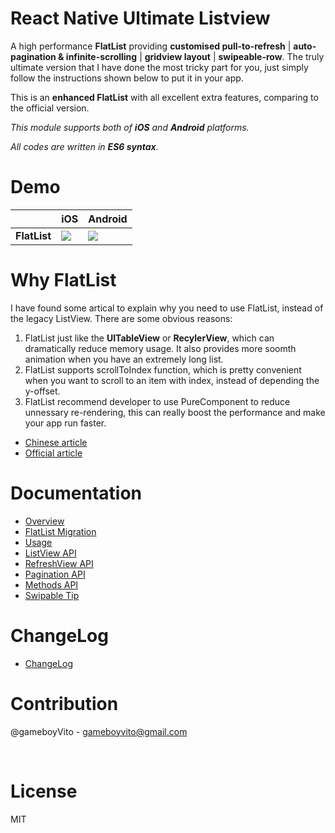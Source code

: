 # React Native Ultimate Listview

A high performance **FlatList** providing **customised pull-to-refresh** | **auto-pagination & infinite-scrolling** | **gridview layout** | **swipeable-row**. The truly ultimate version that I have done the most tricky part for you, just simply follow the instructions shown below to put it in your app.

This is an **enhanced FlatList** with all excellent extra features, comparing to the official version.

*This module supports both of **iOS** and **Android** platforms.*

*All codes are written in **ES6 syntax**.* 



# Demo

|              | iOS                                      | Android                                  |
| ------------ | ---------------------------------------- | ---------------------------------------- |
| **FlatList** | ![](https://github.com/gameboyVito/react-native-ultimate-listview/blob/master/Demo/ios.gif) | ![](https://github.com/gameboyVito/react-native-ultimate-listview/blob/master/Demo/android.gif) |



# Why FlatList

I have found some artical to explain why you need to use FlatList, instead of the legacy ListView. There are some obvious reasons:

1. FlatList just like the **UITableView** or **RecylerView**, which can dramatically reduce memory usage. It also provides more soomth animation when you have an extremely long list.
2. FlatList supports scrollToIndex function, which is pretty convenient when you want to scroll to an item with index, instead of depending the y-offset.
3. FlatList recommend developer to use PureComponent to reduce unnessary re-rendering, this can really boost the performance and make your app run faster.

* [Chinese article](https://segmentfault.com/a/1190000008589705) 
* [Official article](https://facebook.github.io/react-native/blog/2017/03/13/better-list-views.html) 



# Documentation

* [Overview](https://github.com/gameboyVito/react-native-ultimate-listview/wiki)
* [FlatList Migration](https://github.com/gameboyVito/react-native-ultimate-listview/wiki/FlatList-Migration)
* [Usage](https://github.com/gameboyVito/react-native-ultimate-listview/wiki/Usage)
* [ListView API](https://github.com/gameboyVito/react-native-ultimate-listview/wiki/ListView-API)
* [RefreshView API](https://github.com/gameboyVito/react-native-ultimate-listview/wiki/RefreshView-API)
* [Pagination API](https://github.com/gameboyVito/react-native-ultimate-listview/wiki/Pagination-API)
* [Methods API](https://github.com/gameboyVito/react-native-ultimate-listview/wiki/Methods-API)
* [Swipable Tip](https://github.com/gameboyVito/react-native-ultimate-listview/wiki/Swipable-Row)



# ChangeLog

- [ChangeLog](https://github.com/gameboyVito/react-native-ultimate-listview/wiki/ChangeLog)



# Contribution

@gameboyVito - gameboyvito@gmail.com

​

# License

MIT